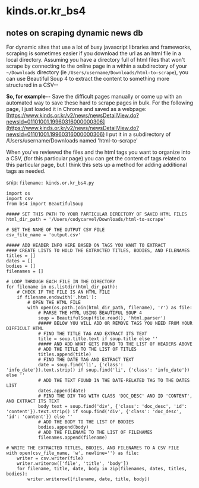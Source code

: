 # kinds.or.kr_bs4
## notes on scraping dynamic news db


For dynamic sites that use a lot of busy javascript libraries and frameworks, scraping is sometimes easier if you download the url as an html file in a local directory. Assuming you have a directory full of html files that won't scrape by connecting to the online page in a within a subdirectory of your ```~/Downloads``` directory (ie ```/Users/username/Downloads/html-to-scrape```), you can use Beautiful Soup 4 to extract the content to something more structured in a CSV--

**So, for example--**
Save the difficult pages manually or come up with an automated way to save these hard to scrape pages in bulk. For the following page, I just loaded it in Chrome and saved as a webpage: [https://www.kinds.or.kr/v2/news/newsDetailView.do?newsId=01101001.19960316000000306](https://www.kinds.or.kr/v2/news/newsDetailView.do?newsId=01101001.19960316000000306)
I put it in a subdirectory of /Users/username/Downloads named 'html-to-scrape'

When you've reviewed the files and the html tags you want to organize into a CSV, (for this particular page) you can get the content of tags related to this particular page, but I think this sets up a method for adding additional tags as needed.


snip:
```filename: kinds.or.kr_bs4.py```
```
import os
import csv
from bs4 import BeautifulSoup

##### SET THIS PATH TO YOUR PARTICULAR DIRECTORY OF SAVED HTML FILES
html_dir_path = '/Users/codycarvel/Downloads/html-to-scrape'

# SET THE NAME OF THE OUTPUT CSV FILE
csv_file_name = 'output.csv'

##### ADD HEADER INFO HERE BASED ON TAGS YOU WANT TO EXTRACT
#### CREATE LISTS TO HOLD THE EXTRACTED TITLES, BODIES, AND FILENAMES
titles = []
dates = []
bodies = []
filenames = []

# LOOP THROUGH EACH FILE IN THE DIRECTORY
for filename in os.listdir(html_dir_path):
    # CHECK IF THE FILE IS AN HTML FILE
    if filename.endswith('.html'):
        # OPEN THE HTML FILE
        with open(os.path.join(html_dir_path, filename), 'r') as file:
            # PARSE THE HTML USING BEAUTIFUL SOUP 4
            soup = BeautifulSoup(file.read(), 'html.parser')
            ##### BELOW YOU WILL ADD OR REMOVE TAGS YOU NEED FROM YOUR DIFFICULT HTML
            # FIND THE TITLE TAG AND EXTRACT ITS TEXT
            title = soup.title.text if soup.title else ''
            ##### AND ADD WHAT GETS FOUND TO THE LIST OF HEADERS ABOVE
            # ADD THE TITLE TO THE LIST OF TITLES
            titles.append(title)
            # FIND THE DATE TAG AND EXTRACT TEXT
            date = soup.find('li', {'class': 'info_date'}).text.strip() if soup.find('li', {'class': 'info_date'}) else ''
            # ADD THE TEXT FOUND IN THE DATE-RELATED TAG TO THE DATES LIST
            dates.append(date)
            # FIND THE DIV TAG WITH CLASS 'DOC_DESC' AND ID 'CONTENT', AND EXTRACT ITS TEXT
            body text = soup.find('div', {'class': 'doc_desc', 'id': 'content'}).text.strip() if soup.find('div', {'class': 'doc_desc', 'id': 'content'}) else ''
            # ADD THE BODY TO THE LIST OF BODIES
            bodies.append(body)
            # ADD THE FILENAME TO THE LIST OF FILENAMES
            filenames.append(filename)

# WRITE THE EXTRACTED TITLES, BODIES, AND FILENAMES TO A CSV FILE
with open(csv_file_name, 'w', newline='') as file:
    writer = csv.writer(file)
    writer.writerow(['file', 'title', 'body'])
    for filename, title, date, body in zip(filenames, dates, titles, bodies):
        writer.writerow([filename, date, title, body])
